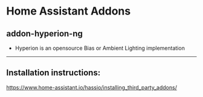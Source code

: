 # Home Assistant Addons

## addon-hyperion-ng
  - Hyperion is an opensource Bias or Ambient Lighting implementation

***

## Installation instructions:

https://www.home-assistant.io/hassio/installing_third_party_addons/